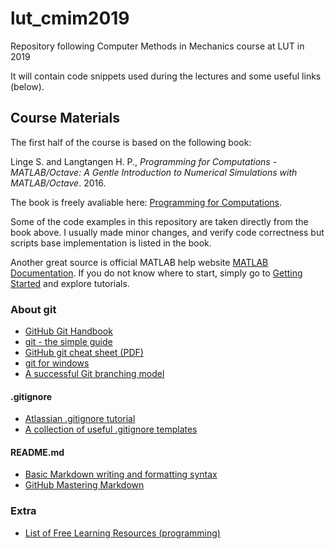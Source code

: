 # lut_cmim2019
Repository following Computer Methods in Mechanics course at LUT in 2019

It will contain code snippets used during the lectures and some useful links (below).

## Course Materials
The first half of the course is based on the following book:

Linge S. and Langtangen H. P., *Programming for Computations - MATLAB/Octave: A Gentle Introduction to Numerical Simulations with MATLAB/Octave*. 2016.

The book is freely avaliable here: [Programming for Computations](https://link.springer.com/book/10.1007%2F978-3-319-32452-4).

Some of the code examples in this repository are taken directly from the book above. I usually made minor changes, and verify code correctness but scripts base implementation is listed in the book.

Another great source is official MATLAB help website [MATLAB Documentation](https://se.mathworks.com/help/matlab/). If you do not know where to start, simply go to [Getting Started](https://se.mathworks.com/help/matlab/getting-started-with-matlab.html) and explore tutorials.

### About git
* [GitHub Git Handbook](https://guides.github.com/introduction/git-handbook/)
* [git - the simple guide](http://rogerdudler.github.io/git-guide/)
* [GitHub git cheat sheet (PDF)](https://github.github.com/training-kit/downloads/github-git-cheat-sheet.pdf)
* [git for windows](https://gitforwindows.org/)
* [A successful Git branching model](https://nvie.com/posts/a-successful-git-branching-model/)

#### .gitignore
* [Atlassian .gitignore tutorial](https://www.atlassian.com/git/tutorials/saving-changes/gitignore)
* [A collection of useful .gitignore templates](https://github.com/github/gitignore)

#### README.md
* [Basic Markdown writing and formatting syntax](https://help.github.com/articles/basic-writing-and-formatting-syntax/)
* [GitHub Mastering Markdown](https://guides.github.com/features/mastering-markdown/)

### Extra
* [List of Free Learning Resources (programming)](https://github.com/EbookFoundation/free-programming-books)